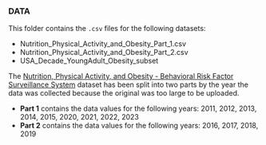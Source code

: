 ### DATA
This folder contains the `.csv` files for the following datasets:
- Nutrition_Physical_Activity_and_Obesity_Part_1.csv
- Nutrition_Physical_Activity_and_Obesity_Part_2.csv
- USA_Decade_YoungAdult_Obesity_subset

The [Nutrition, Physical Activity, and Obesity - Behavioral Risk Factor Surveillance System](https://catalog.data.gov/dataset/nutrition-physical-activity-and-obesity-behavioral-risk-factor-surveillance-system) dataset has been split into two parts by the year the data was collected because the original was too large to be uploaded.
- **Part 1** contains the data values for the following years: 2011, 2012, 2013, 2014, 2015, 2020, 2021, 2022, 2023
- **Part 2** contains the data values for the following years: 2016, 2017, 2018, 2019
